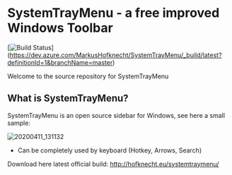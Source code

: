 SystemTrayMenu - a free improved Windows Toolbar
=============================================================
[![Build Status](https://dev.azure.com/MarkusHofknecht/SystemTrayMenu/_build/latest?definitionId=1&branchName=master)]
(https://dev.azure.com/MarkusHofknecht/SystemTrayMenu/_build/latest?definitionId=1&branchName=master)

Welcome to the source repository for SystemTrayMenu

What is SystemTrayMenu?
------------------

SystemTrayMenu is an open source sidebar for Windows, see here a small sample:

![20200411_131132](https://user-images.githubusercontent.com/52528841/79042402-efe32200-7bf7-11ea-9af8-cf70e08f9c60.gif)
* Can be completely used by keyboard (Hotkey, Arrows, Search)

Download here latest official build:
http://hofknecht.eu/systemtraymenu/
